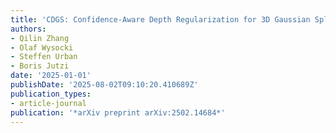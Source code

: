 ```yaml
---
title: 'CDGS: Confidence-Aware Depth Regularization for 3D Gaussian Splatting'
authors:
- Qilin Zhang
- Olaf Wysocki
- Steffen Urban
- Boris Jutzi
date: '2025-01-01'
publishDate: '2025-08-02T09:10:20.410689Z'
publication_types:
- article-journal
publication: '*arXiv preprint arXiv:2502.14684*'
---
```

